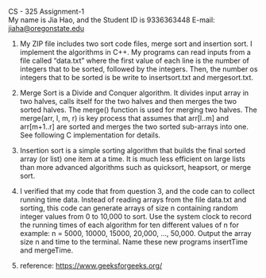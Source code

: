 CS - 325        Assignment-1  
My name is Jia Hao, and the Student ID is 9336363448
E-mail: jiaha@oregonstate.edu

1. My ZIP file includes two sort code files, merge sort and insertion sort. I
implement the algorithms in C++. My programs can read inputs from a file called
“data.txt” where the first value of each line is the number of integers that to
be sorted, followed by the integers. Then, the number os integers that to be
sorted is be write to insertsort.txt and mergesort.txt.

2. Merge Sort is a Divide and Conquer algorithm. It divides input array in two
halves, calls itself for the two halves and then merges the two sorted halves.
The merge() function is used for merging two halves. The merge(arr, l, m, r) is
key process that assumes that arr[l..m] and arr[m+1..r] are sorted and merges
the two sorted sub-arrays into one. See following C implementation for details.

3. Insertion sort is a simple sorting algorithm that builds the final sorted
array (or list) one item at a time. It is much less efficient on large lists
than more advanced algorithms such as quicksort, heapsort, or merge sort.

4. I verified that my code that from question 3, and the code can to collect
running time data. Instead of reading arrays from the file data.txt and sorting,
this code can generate arrays of size n containing random integer values from 0
to 10,000 to sort. Use the system clock to record the running times of each
algorithm for ten different values of n for example: n = 5000, 10000, 15000,
20,000, ..., 50,000. Output the array size n and time to the terminal. Name
these new programs insertTime and mergeTime.

5. reference:
   https://www.geeksforgeeks.org/
